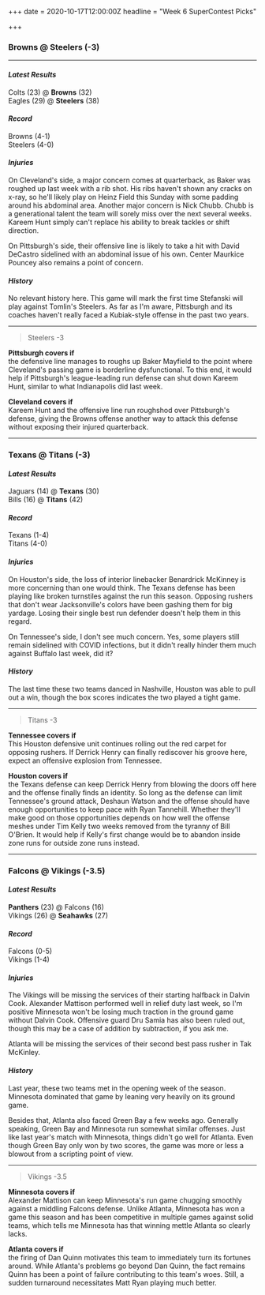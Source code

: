 +++
date = 2020-10-17T12:00:00Z
headline = "Week 6 SuperContest Picks"

+++
### Browns @ Steelers (-3)

***

#### _Latest Results_

Colts (23) @ **Browns** (32)  
Eagles (29) @ **Steelers** (38)

#### _Record_

Browns (4-1)  
Steelers (4-0)

#### _Injuries_

On Cleveland's side, a major concern comes at quarterback, as Baker was roughed up last week with a rib shot. His ribs haven't shown any cracks on x-ray, so he'll likely play on Heinz Field this Sunday with some padding around his abdominal area. Another major concern is Nick Chubb. Chubb is a generational talent the team will sorely miss over the next several weeks. Kareem Hunt simply can't replace his ability to break tackles or shift direction.

On Pittsburgh's side, their offensive line is likely to take a hit with David DeCastro sidelined with an abdominal issue of his own. Center Maurkice Pouncey also remains a point of concern.

#### _History_

No relevant history here. This game will mark the first time Stefanski will play against Tomlin's Steelers. As far as I'm aware, Pittsburgh and its coaches haven't really faced a Kubiak-style offense in the past two years.

***

> Steelers -3

**Pittsburgh covers if**  
the defensive line manages to roughs up Baker Mayfield to the point where Cleveland's passing game is borderline dysfunctional. To this end, it would help if Pittsburgh's league-leading run defense can shut down Kareem Hunt, similar to what Indianapolis did last week.

**Cleveland covers if**  
Kareem Hunt and the offensive line run roughshod over Pittsburgh's defense, giving the Browns offense another way to attack this defense without exposing their injured quarterback.

***

### Texans @ Titans (-3)

#### _Latest Results_

Jaguars (14) @ **Texans** (30)  
Bills (16) @ **Titans** (42)

#### _Record_

Texans (1-4)  
Titans (4-0)

#### _Injuries_

On Houston's side, the loss of interior linebacker Benardrick McKinney is more concerning than one would think. The Texans defense has been playing like broken turnstiles against the run this season. Opposing rushers that don't wear Jacksonville's colors have been gashing them for big yardage. Losing their single best run defender doesn't help them in this regard.

On Tennessee's side, I don't see much concern. Yes, some players still remain sidelined with COVID infections, but it didn't really hinder them much against Buffalo last week, did it?

#### _History_

The last time these two teams danced in Nashville, Houston was able to pull out a win, though the box scores indicates the two played a tight game.

***

> Titans -3

**Tennessee covers if**  
This Houston defensive unit continues rolling out the red carpet for opposing rushers. If Derrick Henry can finally rediscover his groove here, expect an offensive explosion from Tennessee.

**Houston covers if**  
the Texans defense can keep Derrick Henry from blowing the doors off here and the offense finally finds an identity. So long as the defense can limit Tennessee's ground attack, Deshaun Watson and the offense should have enough opportunities to keep pace with Ryan Tannehill. Whether they'll make good on those opportunities depends on how well the offense meshes under Tim Kelly two weeks removed from the tyranny of Bill O'Brien. It would help if Kelly's first change would be to abandon inside zone runs for outside zone runs instead.

***

### Falcons @ Vikings (-3.5)

#### _Latest Results_

**Panthers** (23) @ Falcons (16)  
Vikings (26) @ **Seahawks** (27)

#### _Record_

Falcons (0-5)  
Vikings (1-4)

#### _Injuries_

The Vikings will be missing the services of their starting halfback in Dalvin Cook. Alexander Mattison performed well in relief duty last week, so I'm positive Minnesota won't be losing much traction in the ground game without Dalvin Cook. Offensive guard Dru Samia has also been ruled out, though this may be a case of addition by subtraction, if you ask me.

Atlanta will be missing the services of their second best pass rusher in Tak McKinley.

#### _History_

Last year, these two teams met in the opening week of the season. Minnesota dominated that game by leaning very heavily on its ground game.

Besides that, Atlanta also faced Green Bay a few weeks ago. Generally speaking, Green Bay and Minnesota run somewhat similar offenses. Just like last year's match with Minnesota, things didn't go well for Atlanta. Even though Green Bay only won by two scores, the game was more or less a blowout from a scripting point of view.

***

> Vikings -3.5

**Minnesota covers if**  
Alexander Mattison can keep Minnesota's run game chugging smoothly against a middling Falcons defense. Unlike Atlanta, Minnesota has won a game this season and has been competitive in multiple games against solid teams, which tells me Minnesota has that winning mettle Atlanta so clearly lacks.

**Atlanta covers if**  
the firing of Dan Quinn motivates this team to immediately turn its fortunes around. While Atlanta's problems go beyond Dan Quinn, the fact remains Quinn has been a point of failure contributing to this team's woes. Still, a sudden turnaround necessitates Matt Ryan playing much better.